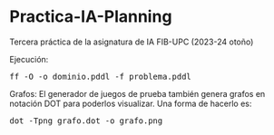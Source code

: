 # Practica-IA-Planning
Tercera práctica de la asignatura de IA FIB-UPC (2023-24 otoño)

Ejecución:

<!-- el <tt> es para formatear -->
<tt>ff -O -o dominio.pddl -f problema.pddl</tt>

Grafos:
El generador de juegos de prueba también genera grafos en notación DOT para poderlos visualizar. Una forma de hacerlo es:

<!-- el <tt> es para formatear -->
<tt>dot -Tpng grafo.dot -o grafo.png</tt>